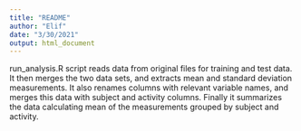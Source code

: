 ```yaml
---
title: "README"
author: "Elif"
date: "3/30/2021"
output: html_document
---
```



run_analysis.R script reads data from original files for training and test data. It then merges the two data sets, and extracts mean and standard deviation measurements. It also renames columns with relevant variable names, and merges this data with subject and activity columns. Finally it summarizes the data calculating mean of the measurements grouped by subject and activity. 

